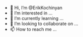 - 👋 Hi, I’m @ErikKochinyan
- 👀 I’m interested in ...
- 🌱 I’m currently learning ...
- 💞️ I’m looking to collaborate on ...
- 📫 How to reach me ...

<!---
ErikKochinyan/ErikKochinyan is a ✨ special ✨ repository because its `README.md` (this file) appears on your GitHub profile.
You can click the Preview link to take a look at your changes.
--->
